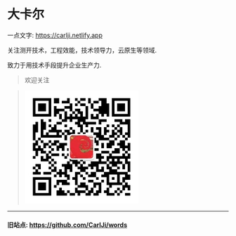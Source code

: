 # 大卡尔

一点文字: https://carlji.netlify.app

关注测开技术，工程效能，技术领导力，云原生等领域.

致力于用技术手段提升企业生产力.

> 欢迎关注

> ![](static/img/qrcode.jpg)

---

#### 旧站点: https://github.com/CarlJi/words
